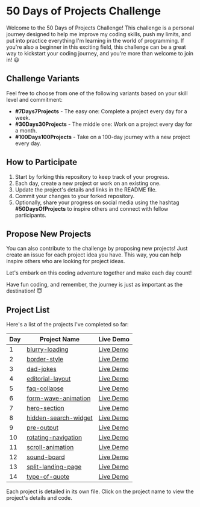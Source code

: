 # 50 Days of Projects Challenge

Welcome to the 50 Days of Projects Challenge! This challenge is a personal journey designed to help me improve my coding skills, push my limits, and put into practice everything I'm learning in the world of programming. If you're also a beginner in this exciting field, this challenge can be a great way to kickstart your coding journey, and you're more than welcome to join in! 😃

## Challenge Variants
Feel free to choose from one of the following variants based on your skill level and commitment:

- **#7Days7Projects** - The easy one: Complete a project every day for a week.
- **#30Days30Projects** - The middle one: Work on a project every day for a month.
- **#100Days100Projects** - Take on a 100-day journey with a new project every day.

## How to Participate
1. Start by forking this repository to keep track of your progress.
2. Each day, create a new project or work on an existing one.
3. Update the project's details and links in the README file.
4. Commit your changes to your forked repository.
5. Optionally, share your progress on social media using the hashtag **#50DaysOfProjects** to inspire others and connect with fellow participants.

## Propose New Projects
You can also contribute to the challenge by proposing new projects! Just create an issue for each project idea you have. This way, you can help inspire others who are looking for project ideas.

Let's embark on this coding adventure together and make each day count!

Have fun coding, and remember, the journey is just as important as the destination! 😇


## Project List
Here's a list of the projects I've completed so far:

| Day | Project Name                                                     | Live Demo                                                                                        |
| --- | ---------------------------------------------------------------- | ------------------------------------------------------------------------------------------------ |
| 1   | [blurry-loading](https://github.com/alexaudo/50daysofprojects/tree/main/blurry-loading) | [Live Demo](https://alexaudo.github.io/50daysofprojects/blurry-loading/) |
| 2   | [border-style](https://github.com/alexaudo/50daysofprojects/tree/main/border-style)   | [Live Demo](https://alexaudo.github.io/50daysofprojects/border-style/) |
| 3   | [dad-jokes](https://github.com/alexaudo/50daysofprojects/tree/main/dad-jokes) | [Live Demo](https://alexaudo.github.io/50daysofprojects/dad-jokes/) |                                                                                           
| 4   | [editorial-layout](https://github.com/alexaudo/50daysofprojects/tree/main/editorial-layout) | [Live Demo](https://alexaudo.github.io/50daysofprojects/editorial-layout/) |                                                                                             
| 5   | [faq-collapse](https://github.com/alexaudo/50daysofprojects/tree/main/faq-collapse) | [Live Demo](https://alexaudo.github.io/50daysofprojects/faq-collapse/) |                                                                                             
| 6   | [form-wave-animation](https://github.com/alexaudo/50daysofprojects/tree/main/form-wave-animation) | [Live Demo](https://alexaudo.github.io/50daysofprojects/form-wave-animation/) |                                                                                              
| 7   | [hero-section](https://github.com/alexaudo/50daysofprojects/tree/main/hero-section) | [Live Demo](https://alexaudo.github.io/50daysofprojects/hero-section/) |                                                                                             
| 8   | [hidden-search-widget](https://github.com/alexaudo/50daysofprojects/tree/main/hidden-search-widget) | [Live Demo](https://alexaudo.github.io/50daysofprojects/hidden-search-widgete/) |                                                                                            
| 9   | [pre-output](https://github.com/alexaudo/50daysofprojects/tree/main/pre-output) | [Live Demo](https://alexaudo.github.io/50daysofprojects/pre-output/) |                                                                                              
| 10  | [rotating-navigation](https://github.com/alexaudo/50daysofprojects/tree/main/rotating-navigation) | [Live Demo](https://alexaudo.github.io/50daysofprojects/rotating-navigation/) |                                                                                             
| 11  | [scroll-animation](https://github.com/alexaudo/50daysofprojects/tree/main/scroll-animation) | [Live Demo](https://alexaudo.github.io/50daysofprojects/scroll-animation/) |                                                                                              
| 12  | [sound-board](https://github.com/alexaudo/50daysofprojects/tree/main/sound-board)| [Live Demo](https://alexaudo.github.io/50daysofprojects/sound-board/) |                                                                                             
| 13  | [split-landing-page](https://github.com/alexaudo/50daysofprojects/tree/main/split-landing-page)| [Live Demo](https://alexaudo.github.io/50daysofprojects/split-landing-page/) |                                                                                             
| 14  | [type-of-quote](https://github.com/alexaudo/50daysofprojects/tree/main/type-of-quote)     | [Live Demo](https://alexaudo.github.io/50daysofprojects/type-of-quote/) |                                                                                              


Each project is detailed in its own file. Click on the project name to view the project's details and code.
